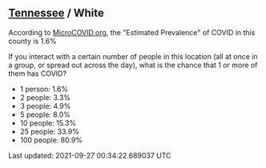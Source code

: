 
## [Tennessee](/united-states/tennessee) / White

According to [MicroCOVID.org](http://microcovid.org),
the "Estimated Prevalence" of COVID in this county is 1.6%

If you interact with a certain number of people in this location
(all at once in a group, or spread out across the day), what is the chance that
1 or more of them has COVID?

- 1 person: 1.6%
- 2 people: 3.3%
- 3 people: 4.9%
- 5 people: 8.0%
- 10 people: 15.3%
- 25 people: 33.9%
- 100 people: 80.9%

Last updated: 2021-09-27 00:34:22.689037 UTC
